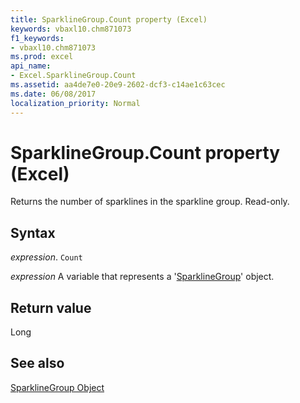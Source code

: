 ```yaml
---
title: SparklineGroup.Count property (Excel)
keywords: vbaxl10.chm871073
f1_keywords:
- vbaxl10.chm871073
ms.prod: excel
api_name:
- Excel.SparklineGroup.Count
ms.assetid: aa4de7e0-20e9-2602-dcf3-c14ae1c63cec
ms.date: 06/08/2017
localization_priority: Normal
---
```



# SparklineGroup.Count property (Excel)

Returns the number of sparklines in the sparkline group. Read-only.


## Syntax

_expression_. `Count`

_expression_ A variable that represents a '[SparklineGroup](Excel.SparklineGroup.md)' object.


## Return value

Long


## See also


[SparklineGroup Object](Excel.SparklineGroup.md)

